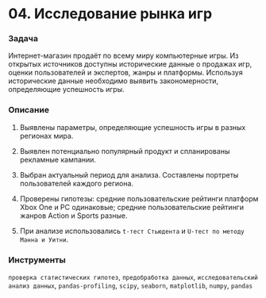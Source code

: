 # 04. Исследование рынка игр

### Задача

Интернет-магазин продаёт по всему миру компьютерные игры. Из открытых источников доступны исторические данные о продажах игр, оценки пользователей и экспертов, жанры и платформы. Используя исторические данные необходимо выявить закономерности, определяющие успешность игры.

### Описание

1. Выявлены параметры, определяющие успешность игры в разных регионах мира. 

2. Выявлен потенциально популярный продукт и спланированы рекламные кампании.

3. Выбран актуальный период для анализа. Составлены портреты пользователей каждого региона. 

4. Проверены гипотезы: средние пользовательские рейтинги платформ Xbox One и PC одинаковые; средние пользовательские рейтинги жанров Action и Sports разные. 

5. При анализе использовались `t-тест Стьюдента` и `U-тест по методу Манна и Уитни`.

### Инструменты

`проверка статистических гипотез`, `предобработка данных`, `исследовательский анализ данных`, `pandas-profiling`, `scipy`, `seaborn`, `matplotlib`, `numpy`, `pandas`
